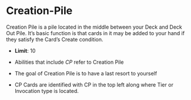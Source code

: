 # Creation-Pile

Creation Pile is a pile located in the middle between your Deck and Deck
Out Pile. It’s basic function is that cards in it may be added to your hand
if they satisfy the Card’s Create condition.

- **Limit**: 10  

- Abilities that include _CP_ refer to Creation Pile  

- The goal of Creation Pile is to have a last resort to yourself  

- CP Cards are identified with CP in the top left along where Tier or Invocation type is located.
